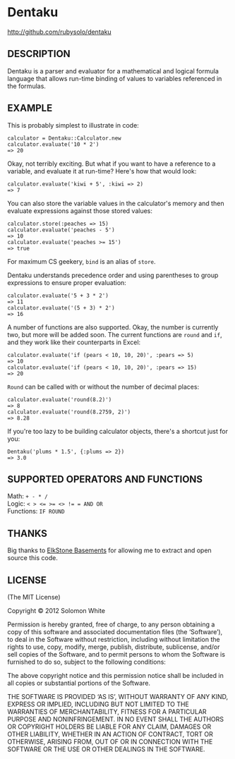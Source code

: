 Dentaku
=======

http://github.com/rubysolo/dentaku

DESCRIPTION
-----------

Dentaku is a parser and evaluator for a mathematical and logical formula
language that allows run-time binding of values to variables referenced in the
formulas.

EXAMPLE
-------

This is probably simplest to illustrate in code:

    calculator = Dentaku::Calculator.new
    calculator.evaluate('10 * 2')
    => 20

Okay, not terribly exciting.  But what if you want to have a reference to a
variable, and evaluate it at run-time?  Here's how that would look:

    calculator.evaluate('kiwi + 5', :kiwi => 2)
    => 7

You can also store the variable values in the calculator's memory and then
evaluate expressions against those stored values:

    calculator.store(:peaches => 15)
    calculator.evaluate('peaches - 5')
    => 10
    calculator.evaluate('peaches >= 15')
    => true

For maximum CS geekery, `bind` is an alias of `store`.

Dentaku understands precedence order and using parentheses to group expressions
to ensure proper evaluation:

    calculator.evaluate('5 + 3 * 2')
    => 11
    calculator.evaluate('(5 + 3) * 2')
    => 16

A number of functions are also supported.  Okay, the number is currently two,
but more will be added soon.  The current functions are `round` and `if`, and
they work like their counterparts in Excel:

    calculator.evaluate('if (pears < 10, 10, 20)', :pears => 5)
    => 10
    calculator.evaluate('if (pears < 10, 10, 20)', :pears => 15)
    => 20

`Round` can be called with or without the number of decimal places:

    calculator.evaluate('round(8.2)')
    => 8
    calculator.evaluate('round(8.2759, 2)')
    => 8.28


If you're too lazy to be building calculator objects, there's a shortcut just
for you:

    Dentaku('plums * 1.5', {:plums => 2})
    => 3.0


SUPPORTED OPERATORS AND FUNCTIONS
---------------------------------

Math: `+ - * /`  
Logic: `< > <= >= <> != = AND OR`  
Functions: `IF ROUND`

THANKS
------

Big thanks to [ElkStone Basements](http://www.elkstonebasements.com/) for
allowing me to extract and open source this code.

LICENSE
-------

(The MIT License)

Copyright © 2012 Solomon White

Permission is hereby granted, free of charge, to any person obtaining a copy of
this software and associated documentation files (the ‘Software’), to deal in
the Software without restriction, including without limitation the rights to
use, copy, modify, merge, publish, distribute, sublicense, and/or sell copies of
the Software, and to permit persons to whom the Software is furnished to do so,
subject to the following conditions:

The above copyright notice and this permission notice shall be included in all
copies or substantial portions of the Software.

THE SOFTWARE IS PROVIDED ‘AS IS’, WITHOUT WARRANTY OF ANY KIND, EXPRESS OR
IMPLIED, INCLUDING BUT NOT LIMITED TO THE WARRANTIES OF MERCHANTABILITY, FITNESS
FOR A PARTICULAR PURPOSE AND NONINFRINGEMENT. IN NO EVENT SHALL THE AUTHORS OR
COPYRIGHT HOLDERS BE LIABLE FOR ANY CLAIM, DAMAGES OR OTHER LIABILITY, WHETHER
IN AN ACTION OF CONTRACT, TORT OR OTHERWISE, ARISING FROM, OUT OF OR IN
CONNECTION WITH THE SOFTWARE OR THE USE OR OTHER DEALINGS IN THE SOFTWARE.

